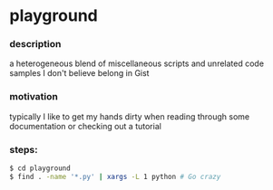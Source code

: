 # playground

### description
a heterogeneous blend of miscellaneous scripts and unrelated code samples I don't believe belong in Gist 

### motivation
typically I like to get my hands dirty when reading through some documentation or checking out a tutorial

### steps:
```sh
$ cd playground
$ find . -name '*.py' | xargs -L 1 python # Go crazy
```
